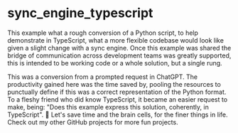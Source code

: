 # sync_engine_typescript

This example what a rough conversion of a Python script, to help demonstrate in TypeScript, what a more flexible codebase would look like given a slight change with a sync engine.
Once this example was shared the bridge of communication across development teams was greatly supported, this is intended to be working code or a whole solution, but a single rung. 

This was a conversion from a prompted request in ChatGPT. The productivity gained here was the time saved by,
 pooling the resources to punctually define if this was a correct representation of the Python format. 
 To a fleshy friend who did know TypeScript, it became an easier request to make, being: "Does this example express this solution, coherently, in TypeScript". 🥂
 Let's save time and the brain cells, for the finer things in life. Check out my other GitHub projects for more fun projects. 
